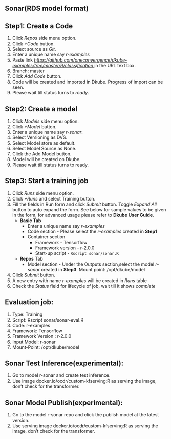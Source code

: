## Sonar(RDS model format)
## Step1: Create a Code
1. Click *Repos* side menu option.
2. Click *+Code* button.
3. Select source as *Git*.
4. Enter a unique name say *r-examples*
5. Paste link *[https://github.com/oneconvergence/dkube-examples/tree/master/R/classification
 ](https://github.com/oneconvergence/dkube-examples/tree/master/R/classification)* in the URL text box.
6. Branch: master
7. Click *Add Code* button.
8. Code will be created and imported in Dkube. Progress of import can be seen.
9. Please wait till status turns to *ready*.

## Step2: Create a model
 1. Click *Models* side menu option.
 2. Click *+Model* button.
 3. Enter a unique name say *r-sonar*.
 4. Select Versioning as DVS. 
 5. Select Model store as default.
 6. Select Model Source as None.
 7. Click the Add Model button.
 8. Model will be created on Dkube.
 9. Please wait till status turns to ready.

## Step3: Start a training job
 1. Click *Runs* side menu option.
 2. Click *+Runs* and select Training button.
 3. Fill the fields in Run form and click *Submit* button. Toggle *Expand All* button to auto expand the form. See below for sample values to be given in the form, for advanced usage please refer to **Dkube User Guide**.
    - **Basic Tab**
	  - Enter a unique name say *r-examples*
	  - Code section - Please select the  *r-examples* created in **Step1**
      - Container section
		- Framework - Tensorflow
		- Framework version - r-2.0.0
		- Start-up script - `Rscript sonar/sonar.R`
	- **Repos** Tab
	  - Model section - Under the Outputs section,select the model *r-sonar* created in **Step3**. Mount point: /opt/dkube/model
4. Click *Submit* button.
5. A new entry with name *r-examples* will be created in *Runs* table
6. Check the *Status* field for lifecycle of job, wait till it shows *complete*

## Evaluation job:
1. Type:  Training
2. Script: Rscript sonar/sonar-eval.R
3. Code: r-examples
4. Framework: Tensorflow
5. Framework Version : r-2.0.0
6. Input Model: r-sonar
7. Mount-Point: /opt/dkube/model

## Sonar Test Inference(experimental):
1. Go to model r-sonar and create test inference.
2. Use image docker.io/ocdr/custom-kfserving:R as serving the image, don’t check for the transformer.

## Sonar Model Publish(experimental):
1. Go to the model r-sonar repo and click the publish model at the latest version.
2. Use serving image docker.io/ocdr/custom-kfserving:R as serving the image, don’t check for the transformer.






